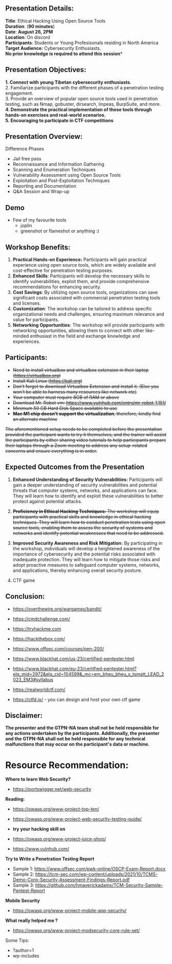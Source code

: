 ## Presentation Details:

**Title**: Ethical Hacking Using Open Source Tools
<br />
**Duration**:  (**90 minutes**)
<br />
**Date**:  **August 26, 2PM**
<br />
**Location**: On discord 
<br />
**Participants**: Students or Young Profesisonals residing in North America
<br />
**Target Audience:** Cybersecurity Enthusiasts.
<br />
**No prior knowledge is required to attend this session***
<br />
## Presentation Objectives:

**1.  Connect with young Tibetan cybersecurity enthusiasts.**
<br />
2.  Familiarize participants with the different phases of a penetration testing engagement.
<br />
3.  Provide an overview of popular open source tools used in penetration testing, such as  Nmap, gobuster, dirsearch, linpeas, BurpSuite, and more.
<br />
**4.  Demonstrate the practical implementation of these tools through hands-on exercises and real-world scenarios.**
<br />
**5. Encouraging to participate in CTF competitions**
<br />
## Presentation Overview:


Difference Phases 
- Jail free pass 
- Reconnaissance and Information Gathering
- Scanning and Enumeration Techniques
- Vulnerability Assessment using Open Source Tools
- Exploitation and Post-Exploitation Techniques
- Reporting and Documentation
- Q&A Session and Wrap-up


## Demo 
- Few of my favourite tools 
	- joplin
	- greenshot or flameshot or anything :) 
	


## Workshop Benefits:

1.  **Practical Hands-on Experience:** Participants will gain practical experience using open source tools, which are widely available and cost-effective for penetration testing purposes.
2.  **Enhanced Skills**: Participants will develop the necessary skills to identify vulnerabilities, exploit them, and provide comprehensive recommendations for enhancing security.
3.  **Cost Savings**: By utilizing open source tools, organizations can save significant costs associated with commercial penetration testing tools and licenses.
4.  **Customization**: The workshop can be tailored to address specific organizational needs and challenges, ensuring maximum relevance and value for participants.
5.  **Networking Opportunities**: The workshop will provide participants with networking opportunities, allowing them to connect with other like-minded enthusiast in the field and exchange knowledge and experiences.


## Participants:

- ~~Need to install virtualbox and virtualbox extension in their laptop (https://virtualbox.org)~~
- ~~Install Kali Linux (https://kali.org)~~
- ~~Don't forget to download Virtualbox Extension and install it. (Else you won't be able to harness many resources like network etc)~~
- ~~Your computer must require 8GB of RAM or above~~
- ~~Download Mr. Robot vm: https://www.vulnhub.com/entry/mr-robot-1,151/~~ 
- ~~Minimum 50 GB Hard Disk Space available to use~~ 
- ~~**Mac M1 chip doesn't support the virtualization**, therefore, kindly find an alternate machine~~



~~The aforementioned setup needs to be completed before the presentation provided the participant wants to try it themselves, and the trainer will assist the participants by either sharing video tutorials to help participants prepare their laptops through a Zoom meeting to address any setup-related concerns and ensure everything is in order.~~

## Expected Outcomes from the Presentation 

1. **Enhanced Understanding of Security Vulnerabilities:** Participants will gain a deeper understanding of security vulnerabilities and potential threats that computer systems, networks, and applications can face. They will learn how to identify and exploit these vulnerabilities to better protect against potential attacks.

2. ~~**Proficiency in Ethical Hacking Techniques:** The workshop will equip participants with practical skills and knowledge in ethical hacking techniques. They will learn how to conduct penetration tests using open source tools, enabling them to assess the security of systems and networks and identify potential weaknesses that need to be addressed.~~

3. **Improved Security Awareness and Risk Mitigation:** By participating in the workshop, individuals will develop a heightened awareness of the importance of cybersecurity and the potential risks associated with inadequate protection. They will learn how to mitigate those risks and adopt proactive measures to safeguard computer systems, networks, and applications, thereby enhancing overall security posture.

4. CTF game


## Conclusion:
- https://overthewire.org/wargames/bandit/
- https://cmdchallenge.com/

- https://tryhackme.com 
- https://hackthebox.com/
- https://www.offsec.com/courses/pen-200/
- https://www.blackhat.com/us-23/certified-pentester.html
- https://www.blackhat.com/eu-23/certified-pentester.html?elq_mid=2972&elq_cid=104599&_mc=em_bheu_bheu_x_tsmatt_LEAD_2023_EM3#syllabus

- https://realworldctf.com/
- https://ctfd.io/ - you can design and host your own ctf game


## Disclaimer:

**The presenter and the GTPN-NA team shall not be held responsible for any actions undertaken by the participants. Additionally, the presenter and the GTPN-NA shall not be held responsible for any technical malfunctions that may occur on the participant's data or machine.**


# Resource Recommendation:
**Where to learn Web Security?** 
- https://portswigger.net/web-security

**Reading:**
- https://owasp.org/www-project-top-ten/
- https://owasp.org/www-project-web-security-testing-guide/

- **try your hacking skill on** 
- https://owasp.org/www-project-juice-shop/
- https://www.vulnhub.com/

**Try to Write a Penetration Testing Report**
- Sample 1: https://www.offsec.com/pwk-online/OSCP-Exam-Report.docx 
- Sample 2: https://tcm-sec.com/wp-content/uploads/2021/10/TCMS-Demo-Corp-Security-Assessment-Findings-Report.pdf
- Sample 3: https://github.com/hmaverickadams/TCM-Security-Sample-Pentest-Report

**Mobile Security** 
 - https://owasp.org/www-project-mobile-app-security/

**What really helped me ?**
- https://owasp.org/www-project-modsecurity-core-rule-set/




Some Tips:
- ?author=1 
- wp-includes



